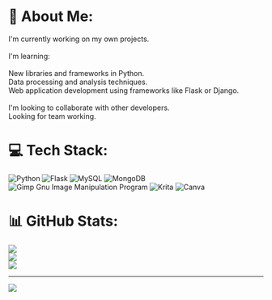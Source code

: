 # 💫 About Me:
I'm currently working on my own projects.<br><br>I'm learning:<br><br>New libraries and frameworks in Python.<br>Data processing and analysis techniques.<br>Web application development using frameworks like Flask or Django.<br><br>I'm looking to collaborate with other developers.<br>Looking for team working.<br>


# 💻 Tech Stack:
![Python](https://img.shields.io/badge/python-3670A0?style=plastic&logo=python&logoColor=ffdd54) ![Flask](https://img.shields.io/badge/flask-%23000.svg?style=plastic&logo=flask&logoColor=white) ![MySQL](https://img.shields.io/badge/mysql-%2300f.svg?style=plastic&logo=mysql&logoColor=white) ![MongoDB](https://img.shields.io/badge/MongoDB-%234ea94b.svg?style=plastic&logo=mongodb&logoColor=white) ![Gimp Gnu Image Manipulation Program](https://img.shields.io/badge/Gimp-657D8B?style=plastic&logo=gimp&logoColor=FFFFFF) ![Krita](https://img.shields.io/badge/Krita-203759?style=plastic&logo=krita&logoColor=EEF37B) ![Canva](https://img.shields.io/badge/Canva-%2300C4CC.svg?style=plastic&logo=Canva&logoColor=white)
# 📊 GitHub Stats:
![](https://github-readme-stats.vercel.app/api?username=Sayurp&theme=material-palenight&hide_border=false&include_all_commits=true&count_private=true)<br/>
![](https://github-readme-streak-stats.herokuapp.com/?user=Sayurp&theme=material-palenight&hide_border=false)<br/>
![](https://github-readme-stats.vercel.app/api/top-langs/?username=Sayurp&theme=material-palenight&hide_border=false&include_all_commits=true&count_private=true&layout=compact)

---
[![](https://visitcount.itsvg.in/api?id=Sayurp&icon=0&color=0)](https://visitcount.itsvg.in)

<!-- Proudly created with GPRM ( https://gprm.itsvg.in ) -->

